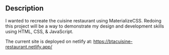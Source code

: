 ## Description
I wanted to recreate the cuisine restaurant using MaterializeCSS. Redoing this project will be a way to demonstrate my design and development skills using HTML, CSS, & JavaScript.

The current site is deployed on netlify at: https://btacuisine-restaurant.netlify.app/